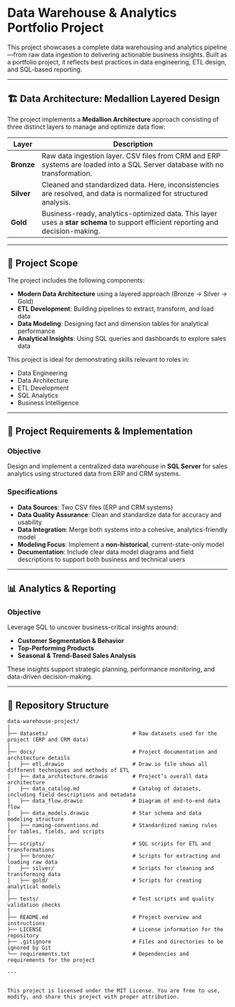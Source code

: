 # Data Warehouse & Analytics Portfolio Project

This project showcases a complete data warehousing and analytics pipeline—from raw data ingestion to delivering actionable business insights. Built as a portfolio project, it reflects best practices in data engineering, ETL design, and SQL-based reporting.

---

## 🏗️ Data Architecture: Medallion Layered Design

The project implements a **Medallion Architecture** approach consisting of three distinct layers to manage and optimize data flow:

| Layer       | Description                                                                 |
|-------------|-----------------------------------------------------------------------------|
| **Bronze**  | Raw data ingestion layer. CSV files from CRM and ERP systems are loaded into a SQL Server database with no transformation. |
| **Silver**  | Cleaned and standardized data. Here, inconsistencies are resolved, and data is normalized for structured analysis. |
| **Gold**    | Business-ready, analytics-optimized data. This layer uses a **star schema** to support efficient reporting and decision-making. |

---

## 📌 Project Scope

The project includes the following components:

- **Modern Data Architecture** using a layered approach (Bronze → Silver → Gold)
- **ETL Development**: Building pipelines to extract, transform, and load data
- **Data Modeling**: Designing fact and dimension tables for analytical performance
- **Analytical Insights**: Using SQL queries and dashboards to explore sales data

This project is ideal for demonstrating skills relevant to roles in:

- Data Engineering  
- Data Architecture  
- ETL Development  
- SQL Analytics  
- Business Intelligence  

---

## 📂 Project Requirements & Implementation

### Objective

Design and implement a centralized data warehouse in **SQL Server** for sales analytics using structured data from ERP and CRM systems.

### Specifications

- **Data Sources**: Two CSV files (ERP and CRM systems)
- **Data Quality Assurance**: Clean and standardize data for accuracy and usability
- **Data Integration**: Merge both systems into a cohesive, analytics-friendly model
- **Modeling Focus**: Implement a **non-historical**, current-state-only model
- **Documentation**: Include clear data model diagrams and field descriptions to support both business and technical users

---

## 📊 Analytics & Reporting

### Objective

Leverage SQL to uncover business-critical insights around:

- **Customer Segmentation & Behavior**
- **Top-Performing Products**
- **Seasonal & Trend-Based Sales Analysis**

These insights support strategic planning, performance monitoring, and data-driven decision-making.

---

## 📁 Repository Structure

```plaintext
data-warehouse-project/
│
├── datasets/                           # Raw datasets used for the project (ERP and CRM data)
│
├── docs/                               # Project documentation and architecture details
│   ├── etl.drawio                      # Draw.io file shows all different techniques and methods of ETL
│   ├── data_architecture.drawio        # Project’s overall data architecture
│   ├── data_catalog.md                 # Catalog of datasets, including field descriptions and metadata
│   ├── data_flow.drawio                # Diagram of end-to-end data flow
│   ├── data_models.drawio              # Star schema and data modeling structure
│   ├── naming-conventions.md           # Standardized naming rules for tables, fields, and scripts
│
├── scripts/                            # SQL scripts for ETL and transformations
│   ├── bronze/                         # Scripts for extracting and loading raw data
│   ├── silver/                         # Scripts for cleaning and transforming data
│   ├── gold/                           # Scripts for creating analytical models
│
├── tests/                              # Test scripts and quality validation checks
│
├── README.md                           # Project overview and instructions
├── LICENSE                             # License information for the repository
├── .gitignore                          # Files and directories to be ignored by Git
└── requirements.txt                    # Dependencies and requirements for the project

---


This project is licensed under the MIT License. You are free to use, modify, and share this project with proper attribution.
